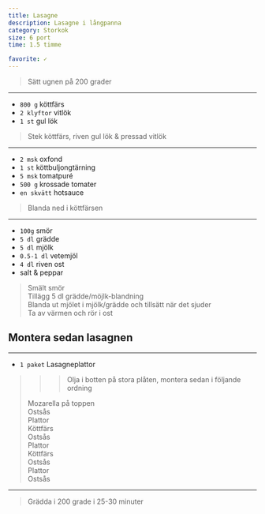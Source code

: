 ```yaml
---
title: Lasagne
description: Lasagne i långpanna
category: Storkok
size: 6 port
time: 1.5 timme

favorite: ✓
---
```


> Sätt ugnen på 200 grader

---

* `800 g` köttfärs
* `2 klyftor` vitlök
* `1 st` gul lök

> Stek köttfärs, riven gul lök & pressad vitlök

---

* `2 msk` oxfond
* `1 st` köttbuljongtärning
* `5 msk` tomatpuré
* `500 g` krossade tomater
* `en skvätt` hotsauce


> Blanda ned i köttfärsen

---

* `100g` smör
* `5 dl` grädde
* `5 dl` mjölk
* `0.5-1 dl` vetemjöl
* `4 dl` riven ost
*  salt & peppar


> Smält smör  
> Tillägg 5 dl grädde/möjlk-blandning  
> Blanda ut mjölet i mjölk/grädde och tillsätt när det sjuder  
> Ta av värmen och rör i ost  

## Montera sedan lasagnen


---

* `1 paket` Lasagneplattor

>>> Olja i botten på stora plåten, montera sedan i följande ordning
>
> Mozarella på toppen  
> Ostsås  
> Plattor  
> Köttfärs  
> Ostsås  
> Plattor  
> Köttfärs  
> Ostsås  
> Plattor  
> Ostsås  

---

> Grädda i 200 grade i 25-30 minuter

